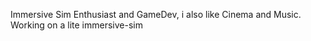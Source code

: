 Immersive Sim Enthusiast and GameDev, i also like Cinema and Music.
Working on a lite immersive-sim

